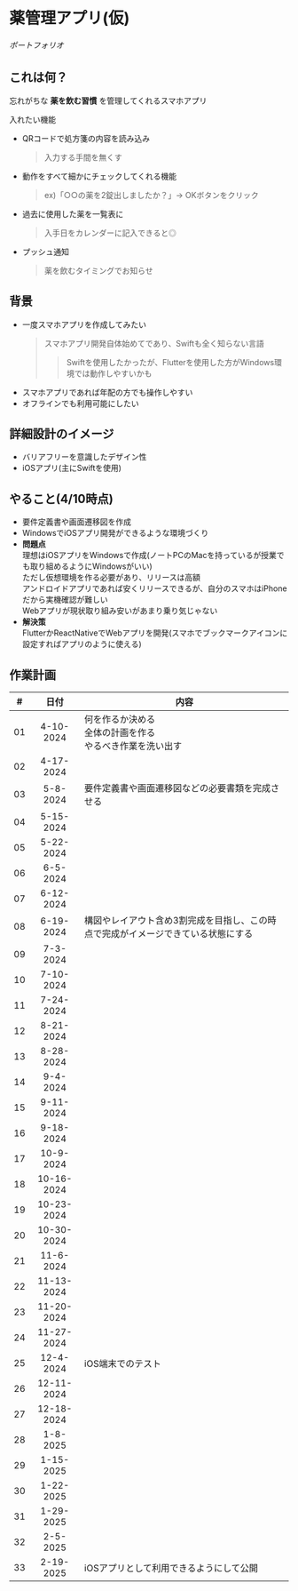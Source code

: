 # 薬管理アプリ(仮)
###### ポートフォリオ
## これは何？
忘れがちな __薬を飲む習慣__ を管理してくれるスマホアプリ

入れたい機能
- QRコードで処方箋の内容を読み込み
  > 入力する手間を無くす
- 動作をすべて細かにチェックしてくれる機能
  > ex)「○○の薬を2錠出しましたか？」-> OKボタンをクリック
- 過去に使用した薬を一覧表に
  > 入手日をカレンダーに記入できると◎
- プッシュ通知
  > 薬を飲むタイミングでお知らせ

## 背景
- 一度スマホアプリを作成してみたい<br>
  > スマホアプリ開発自体始めてであり、Swiftも全く知らない言語<br>
  >> Swiftを使用したかったが、Flutterを使用した方がWindows環境では動作しやすいかも
- スマホアプリであれば年配の方でも操作しやすい<br>
- オフラインでも利用可能にしたい

## 詳細設計のイメージ
- バリアフリーを意識したデザイン性
- iOSアプリ(主にSwiftを使用)

## やること(4/10時点)
- 要件定義書や画面遷移図を作成
- WindowsでiOSアプリ開発ができるような環境づくり
- __問題点__ <br>理想はiOSアプリをWindowsで作成(ノートPCのMacを持っているが授業でも取り組めるようにWindowsがいい)<br>ただし仮想環境を作る必要があり、リリースは高額<br>アンドロイドアプリであれば安くリリースできるが、自分のスマホはiPhoneだから実機確認が難しい<br>Webアプリが現状取り組み安いがあまり乗り気じゃない<br>
- __解決策__ <br>FlutterかReactNativeでWebアプリを開発(スマホでブックマークアイコンに設定すればアプリのように使える)

## 作業計画
| # | 日付 | 内容 |
| :---: | :---: | --- |
| 01 | 4-10-2024 | 何を作るか決める<br>全体の計画を作る<br>やるべき作業を洗い出す |
| 02 | 4-17-2024 | |
| 03 | 5-8-2024 | 要件定義書や画面遷移図などの必要書類を完成させる |
| 04 | 5-15-2024 | |
| 05 | 5-22-2024 | |
| 06 | 6-5-2024 | |
| 07 | 6-12-2024 | |
| 08 | 6-19-2024 | 構図やレイアウト含め3割完成を目指し、この時点で完成がイメージできている状態にする |
| 09 | 7-3-2024 | |
| 10 | 7-10-2024 | |
| 11 | 7-24-2024 | |
| 12 | 8-21-2024 | |
| 13 | 8-28-2024 | |
| 14 | 9-4-2024 | |
| 15 | 9-11-2024 | |
| 16 | 9-18-2024 | |
| 17 | 10-9-2024 | |
| 18 | 10-16-2024 | |
| 19 | 10-23-2024 | |
| 20 | 10-30-2024 | |
| 21 | 11-6-2024 | |
| 22 | 11-13-2024 | |
| 23 | 11-20-2024 | |
| 24 | 11-27-2024 | |
| 25 | 12-4-2024 | iOS端末でのテスト |
| 26 | 12-11-2024 | |
| 27 | 12-18-2024 | |
| 28 | 1-8-2025 | |
| 29 | 1-15-2025 | |
| 30 | 1-22-2025 | |
| 31 | 1-29-2025 | |
| 32 | 2-5-2025 | |
| 33 | 2-19-2025 | iOSアプリとして利用できるようにして公開 |
